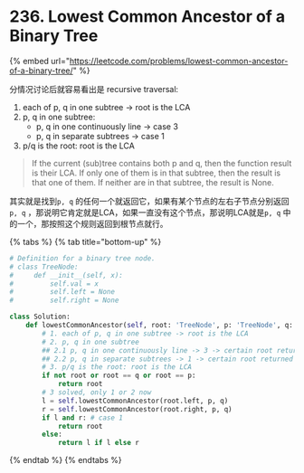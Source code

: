 # 236. Lowest Common Ancestor of a Binary Tree

{% embed url="https://leetcode.com/problems/lowest-common-ancestor-of-a-binary-tree/" %}

分情况讨论后就容易看出是 recursive traversal:

1. each of p, q in one subtree -&gt; root is the LCA
2. p, q in one subtree:
   * p, q in one continuously line -&gt; case 3 
   * p, q in separate subtrees -&gt; case 1 
3. p/q is the root: root is the LCA

> If the current \(sub\)tree contains both p and q, then the function result is their LCA. If only one of them is in that subtree, then the result is that one of them. If neither are in that subtree, the result is None.

其实就是找到`p, q` 的任何一个就返回它，如果有某个节点的左右子节点分别返回`p, q` ，那说明它肯定就是LCA，如果一直没有这个节点，那说明LCA就是`p, q` 中的一个，那按照这个规则返回到根节点就行。

{% tabs %}
{% tab title="bottom-up" %}
```python
# Definition for a binary tree node.
# class TreeNode:
#     def __init__(self, x):
#         self.val = x
#         self.left = None
#         self.right = None

class Solution:
    def lowestCommonAncestor(self, root: 'TreeNode', p: 'TreeNode', q: 'TreeNode') -> 'TreeNode':
        # 1. each of p, q in one subtree -> root is the LCA
        # 2. p, q in one subtree
        ## 2.1 p, q in one continuously line -> 3 -> certain root returned
        ## 2.2 p, q in separate subtrees -> 1 -> certain root returned
        # 3. p/q is the root: root is the LCA
        if not root or root == q or root == p:
            return root
        # 3 solved, only 1 or 2 now
        l = self.lowestCommonAncestor(root.left, p, q)
        r = self.lowestCommonAncestor(root.right, p, q)
        if l and r: # case 1
            return root
        else:
            return l if l else r
```
{% endtab %}
{% endtabs %}


